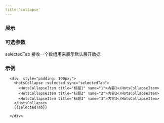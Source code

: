 ```yaml
---
title:'collapse'
---
```



### 展示
<ClientOnly><use-collapse></use-collapse></ClientOnly>

### 可选参数


selectedTab 接收一个数组用来展示默认展开数据.



### 示例
```
  <div  style="padding: 100px;">
    <HotsCollapse :selected.sync="selectedTab">
      <HotsCollapseItem title="标题1" name="1">内容1</HotsCollapseItem>
      <HotsCollapseItem title="标题2" name="2">内容2</HotsCollapseItem>
      <HotsCollapseItem title="标题3" name="3">内容3</HotsCollapseItem>
    </HotsCollapse>
    {{selectedTab}}

  </div>
```
